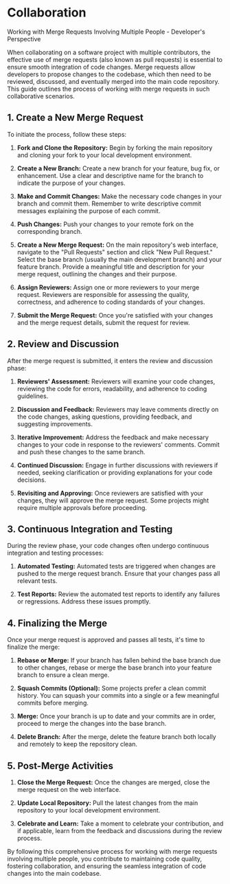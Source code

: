# Collaboration
Working with Merge Requests Involving Multiple People - Developer's Perspective

When collaborating on a software project with multiple contributors, the effective use of merge requests (also known as pull requests) is essential to ensure smooth integration of code changes. Merge requests allow developers to propose changes to the codebase, which then need to be reviewed, discussed, and eventually merged into the main code repository. This guide outlines the process of working with merge requests in such collaborative scenarios.

## 1. Create a New Merge Request

To initiate the process, follow these steps:

1. **Fork and Clone the Repository:** Begin by forking the main repository and cloning your fork to your local development environment.

2. **Create a New Branch:** Create a new branch for your feature, bug fix, or enhancement. Use a clear and descriptive name for the branch to indicate the purpose of your changes.

3. **Make and Commit Changes:** Make the necessary code changes in your branch and commit them. Remember to write descriptive commit messages explaining the purpose of each commit.

4. **Push Changes:** Push your changes to your remote fork on the corresponding branch.

5. **Create a New Merge Request:** On the main repository's web interface, navigate to the "Pull Requests" section and click "New Pull Request." Select the base branch (usually the main development branch) and your feature branch. Provide a meaningful title and description for your merge request, outlining the changes and their purpose.

6. **Assign Reviewers:** Assign one or more reviewers to your merge request. Reviewers are responsible for assessing the quality, correctness, and adherence to coding standards of your changes.

7. **Submit the Merge Request:** Once you're satisfied with your changes and the merge request details, submit the request for review.

## 2. Review and Discussion

After the merge request is submitted, it enters the review and discussion phase:

1. **Reviewers' Assessment:** Reviewers will examine your code changes, reviewing the code for errors, readability, and adherence to coding guidelines.

2. **Discussion and Feedback:** Reviewers may leave comments directly on the code changes, asking questions, providing feedback, and suggesting improvements.

3. **Iterative Improvement:** Address the feedback and make necessary changes to your code in response to the reviewers' comments. Commit and push these changes to the same branch.

4. **Continued Discussion:** Engage in further discussions with reviewers if needed, seeking clarification or providing explanations for your code decisions.

5. **Revisiting and Approving:** Once reviewers are satisfied with your changes, they will approve the merge request. Some projects might require multiple approvals before proceeding.

## 3. Continuous Integration and Testing

During the review phase, your code changes often undergo continuous integration and testing processes:

1. **Automated Testing:** Automated tests are triggered when changes are pushed to the merge request branch. Ensure that your changes pass all relevant tests.

2. **Test Reports:** Review the automated test reports to identify any failures or regressions. Address these issues promptly.

## 4. Finalizing the Merge

Once your merge request is approved and passes all tests, it's time to finalize the merge:

1. **Rebase or Merge:** If your branch has fallen behind the base branch due to other changes, rebase or merge the base branch into your feature branch to ensure a clean merge.

2. **Squash Commits (Optional):** Some projects prefer a clean commit history. You can squash your commits into a single or a few meaningful commits before merging.

3. **Merge:** Once your branch is up to date and your commits are in order, proceed to merge the changes into the base branch.

4. **Delete Branch:** After the merge, delete the feature branch both locally and remotely to keep the repository clean.

## 5. Post-Merge Activities

1. **Close the Merge Request:** Once the changes are merged, close the merge request on the web interface.

2. **Update Local Repository:** Pull the latest changes from the main repository to your local development environment.

3. **Celebrate and Learn:** Take a moment to celebrate your contribution, and if applicable, learn from the feedback and discussions during the review process.

By following this comprehensive process for working with merge requests involving multiple people, you contribute to maintaining code quality, fostering collaboration, and ensuring the seamless integration of code changes into the main codebase.